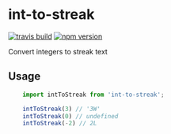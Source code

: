 # int-to-streak
[![travis build](https://img.shields.io/travis/cwebley/int-to-streak.svg)](https://travis-ci.org/cwebley/int-to-streak)
[![npm version](https://img.shields.io/npm/v/int-to-streak.svg)](https://www.npmjs.com/package/int-to-streak)

Convert integers to streak text

## Usage
```javascript
	import intToStreak from 'int-to-streak';

	intToStreak(3) // '3W'
	intToStreak(0) // undefined
	intToStreak(-2) // 2L
```
